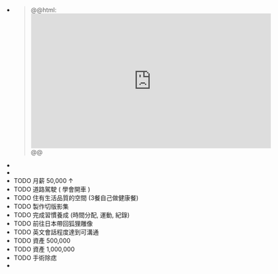 - >@@html: <iframe width="560" height="315" src="https://www.youtube.com/embed/vx2u5uUu3DE" title="YouTube video player" frameborder="0" allow="accelerometer; autoplay; clipboard-write; encrypted-media; gyroscope; picture-in-picture" allowfullscreen></iframe>@@
-
-
- TODO 月薪 50,000 ↑
- TODO 道路駕駛 ( 學會開車 )
- TODO 住有生活品質的空間 (3餐自己做健康餐)
- TODO 製作切版影集
- TODO 完成習慣養成 (時間分配, 運動, 紀錄)
- TODO 前往日本帶回狐狸雕像
- TODO 英文會話程度達到可溝通
- TODO 資產 500,000
- TODO  資產 1,000,000
- TODO 手術除痣
-